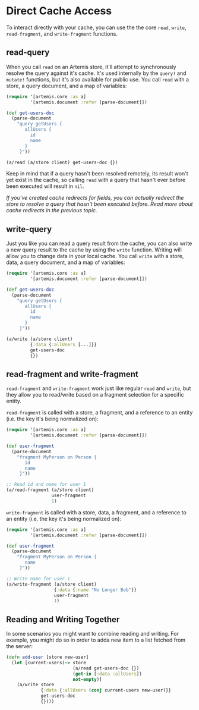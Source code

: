 # Direct Cache Access

To interact directly with your cache, you can use the the core `read`, `write`,
`read-fragment`, and `write-fragment` functions.

## read-query

When you call `read` on an Artemis store, it'll attempt to synchronously
resolve the query against it's cache. It's used internally by the `query!` and
`mutate!` functions, but it's also available for public use. You call `read`
with a store, a query document, and a map of variables:

```clojure
(require '[artemis.core :as a]
         '[artemis.document :refer [parse-document]])

(def get-users-doc
  (parse-document
    "query getUsers {
       allUsers {
         id
         name
       }
     }"))

(a/read (a/store client) get-users-doc {})
```

Keep in mind that if a query hasn't been resolved remotely, its result won't
yet exist in the cache, so calling `read` with a query that hasn't ever before
been executed will result in `nil`.

_If you've created cache redirects for fields, you can actually redirect the
store to resolve a query that hasn't been executed before. Read more about
cache redirects in the previous topic._

## write-query

Just you like you can read a query result from the cache, you can also write
a new query result to the cache by using the `write` function. Writing will
allow you to change data in your local cache. You call `write` with a store,
data, a query document, and a map of variables:

```clojure
(require '[artemis.core :as a]
         '[artemis.document :refer [parse-document]])

(def get-users-doc
  (parse-document
    "query getUsers {
       allUsers {
         id
         name
       }
     }"))

(a/write (a/store client)
         {:data {:allUsers [...]}}
         get-users-doc
         {})
```

## read-fragment and write-fragment
`read-fragment` and `write-fragment` work just like regular `read` and `write`,
but they allow you to read/write based on a fragment selection for a specific
entity.

`read-fragment` is called with a store, a fragment, and a reference to an
entity (i.e. the key it's being normalized on):

```clojure
(require '[artemis.core :as a]
         '[artemis.document :refer [parse-document]])

(def user-fragment
  (parse-document
    "fragment MyPerson on Person {
       id
       name
     }"))

;; Read id and name for user 1
(a/read-fragment (a/store client)
                 user-fragment
                 1)
```

`write-fragment` is called with a store, data, a fragment, and a reference to
an entity (i.e. the key it's being normalized on):

```clojure
(require '[artemis.core :as a]
         '[artemis.document :refer [parse-document]])

(def user-fragment
  (parse-document
    "fragment MyPerson on Person {
       name
     }"))

;; Write name for user 1
(a/write-fragment (a/store client)
                  {:data {:name "No Longer Bob"}}
                  user-fragment
                  1)
```

## Reading and Writing Together

In some scenarios you might want to combine reading and writing. For example,
you might do so in order to adda new item to a list fetched from the server:

```clojure
(defn add-user [store new-user]
  (let [current-users(-> store
                         (a/read get-users-doc {})
                         (get-in [:data :allUsers])
                         not-empty)]
    (a/write store
             {:data {:allUsers (conj current-users new-user)}}
             get-users-doc
             {})))
```
